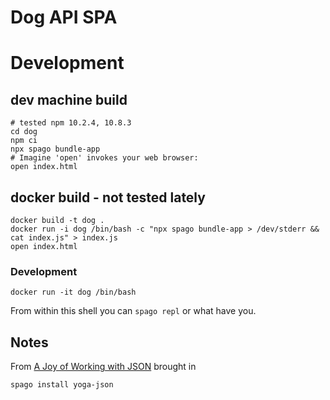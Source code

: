 # Dog API SPA


# Development
## dev machine build

```
# tested npm 10.2.4, 10.8.3
cd dog
npm ci
npx spago bundle-app
# Imagine 'open' invokes your web browser:
open index.html
```



## docker build - not tested lately
```
docker build -t dog .
docker run -i dog /bin/bash -c "npx spago bundle-app > /dev/stderr && cat index.js" > index.js
open index.html
```
### Development
```
docker run -it dog /bin/bash
```
From within this shell you can `spago repl` or what have you.






## Notes

From [A Joy of Working with JSON](https://dev.to/zelenya/a-joy-of-working-with-json-using-purescript-7l5) brought in

```
spago install yoga-json
```

